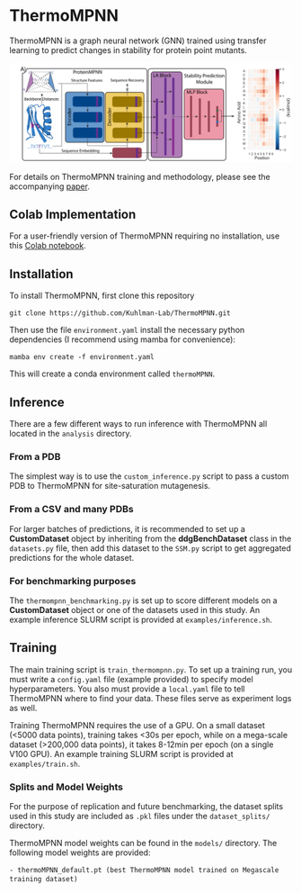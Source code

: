 # ThermoMPNN
ThermoMPNN is a graph neural network (GNN) trained using transfer learning to predict changes in stability for protein point mutants.

![ThermoMPNN Scheme](./images/SVG/thermoMPNN_scheme.svg)

For details on ThermoMPNN training and methodology, please see the accompanying [paper](). 

## Colab Implementation
For a user-friendly version of ThermoMPNN requiring no installation, use this [Colab notebook](https://colab.research.google.com/drive/1OcT4eYwzxUFNlHNPk9_5uvxGNMVg3CFA#scrollTo=i06A5VI142NT).

## Installation
To install ThermoMPNN, first clone this repository
```
git clone https://github.com/Kuhlman-Lab/ThermoMPNN.git
```
Then use the file ```environment.yaml``` install the necessary python dependencies (I recommend using mamba for convenience):
```
mamba env create -f environment.yaml
```
This will create a conda environment called ```thermoMPNN```.

## Inference
There are a few different ways to run inference with ThermoMPNN all located in the ```analysis``` directory.

### From a PDB
The simplest way is to use the ```custom_inference.py``` script to pass a custom PDB to ThermoMPNN for site-saturation mutagenesis.

### From a CSV and many PDBs
For larger batches of predictions, it is recommended to set up a **CustomDataset** object by inheriting from the **ddgBenchDataset** class in the ```datasets.py``` file, then add this dataset to the ```SSM.py``` script to get aggregated predictions for the whole dataset.

### For benchmarking purposes
The ```thermompnn_benchmarking.py``` is set up to score different models on a **CustomDataset** object or one of the datasets used in this study. An example inference SLURM script is provided at ```examples/inference.sh```.

## Training
The main training script is ```train_thermompnn.py```. To set up a training run, you must write a ```config.yaml``` file (example provided) to specify model hyperparameters. You also must provide a ```local.yaml``` file to tell ThermoMPNN where to find your data. These files serve as experiment logs as well.

Training ThermoMPNN requires the use of a GPU. On a small dataset (<5000 data points), training takes <30s per epoch, while on a mega-scale dataset (>200,000 data points), it takes 8-12min per epoch (on a single V100 GPU). An example training SLURM script is provided at ```examples/train.sh```.

### Splits and Model Weights
For the purpose of replication and future benchmarking, the dataset splits used in this study are included as ```.pkl``` files under the ```dataset_splits/``` directory.

ThermoMPNN model weights can be found in the ```models/``` directory. The following model weights are provided:
```
- thermoMPNN_default.pt (best ThermoMPNN model trained on Megascale training dataset)
```
